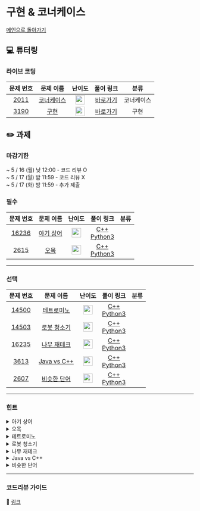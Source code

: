 # 구현 & 코너케이스

[메인으로 돌아가기](https://github.com/Altu-Bitu-2/Notice)

## 💻 튜터링

### 라이브 코딩

|문제 번호|문제 이름|난이도|풀이 링크|분류|
| :-----: | :-----: | :-----: | :-----: | :-----: |
|<a href="https://www.acmicpc.net/problem/1753" target="_blank">2011</a>|<a href="https://www.acmicpc.net/problem/2011" target="_blank">코너케이스</a>|<img height="25px" width="25px" src="https://static.solved.ac/tier_small/11.svg"/>|[바로가기]()|코너케이스|
|<a href="https://www.acmicpc.net/problem/11404" target="_blank">3190</a>|<a href="https://www.acmicpc.net/problem/3190" target="_blank">구현</a>|<img height="25px" width="25px" src="https://static.solved.ac/tier_small/11.svg"/>|[바로가기]()|구현|



## ✏️ 과제
### 마감기한
~ 5 / 16 (월) 낮 12:00 - 코드 리뷰 O </br>
~ 5 / 17 (월) 밤 11:59 - 코드 리뷰 X </br>
~ 5 / 17 (화) 밤 11:59 - 추가 제출 </br>

### 필수

|문제 번호|문제 이름|난이도|풀이 링크|분류|
| :-----: | :-----: | :-----: | :-----: | :-----: |
|<a href="https://www.acmicpc.net/problem/16236" target="_blank">16236</a>|<a href="https://www.acmicpc.net/problem/16236" target="_blank">아기 상어</a>|<img height="25px" width="25px" src="https://static.solved.ac/tier_small/13.svg"/>|[C++]()<br/>[Python3]()||
|<a href="https://www.acmicpc.net/problem/2615" target="_blank">2615</a>|<a href="https://www.acmicpc.net/problem/2615" target="_blank">오목</a>|<img height="25px" width="25px" src="https://static.solved.ac/tier_small/9.svg"/>|[C++]()<br/>[Python3]()||

---

### 선택

|문제 번호|문제 이름|난이도|풀이 링크|분류|
| :-----: | :-----: | :-----: | :-----: | :-----: |
|<a href="https://www.acmicpc.net/problem/14500" target="_blank">14500</a>|<a href="https://www.acmicpc.net/problem/14500" target="_blank">테트로미노</a>|<img height="25px" width="25px" src="https://static.solved.ac/tier_small/11.svg"/>|[C++]()<br/>[Python3]()|         |
|<a href="https://www.acmicpc.net/problem/14503" target="_blank">14503</a>|<a href="https://www.acmicpc.net/problem/14503" target="_blank">로봇 청소기</a>|<img height="25px" width="25px" src="https://static.solved.ac/tier_small/11.svg"/>|[C++]()<br/>[Python3]()|  |
|<a href="https://www.acmicpc.net/problem/16235" target="_blank">16235</a>|<a href="https://www.acmicpc.net/problem/16235" target="_blank">나무 재테크</a>|<img height="25px" width="25px" src="https://static.solved.ac/tier_small/12.svg"/>|[C++]()<br/>[Python3]()||
|<a href="https://www.acmicpc.net/problem/3613" target="_blank">3613</a>|<a href="https://www.acmicpc.net/problem/13613" target="_blank">Java vs C++</a>|<img height="25px" width="25px" src="https://static.solved.ac/tier_small/10.svg"/>|[C++]()<br/>[Python3]()||
|<a href="https://www.acmicpc.net/problem/2607" target="_blank">2607</a>|<a href="https://www.acmicpc.net/problem/2607" target="_blank">비슷한 단어</a>|<img height="25px" width="25px" src="https://static.solved.ac/tier_small/9.svg"/>|[C++]()<br/>[Python3]()||



---

### 힌트
<details>
<summary>아기 상어</summary>
<div markdown="1">
&nbsp;&nbsp;&nbsp;&nbsp;
  
</div>
</details>

<details>
<summary>오목</summary>
<div markdown="1">
&nbsp;&nbsp;&nbsp;&nbsp;
  
</div>
</details>

<details>
<summary>테트로미노</summary>
<div markdown="1">
&nbsp;&nbsp;&nbsp;&nbsp;
  
</div>
</details>

<details>
<summary>로봇 청소기</summary>
<div markdown="1">
&nbsp;&nbsp;&nbsp;&nbsp;
  
</div>
</details>

<details>
<summary>나무 재테크</summary>
<div markdown="1">
&nbsp;&nbsp;&nbsp;&nbsp;
  
</div>
</details>

<details>
<summary>Java vs C++</summary>
<div markdown="1">
&nbsp;&nbsp;&nbsp;&nbsp;
  
</div>
</details>

<details>
<summary>비슷한 단어</summary>
<div markdown="1">
&nbsp;&nbsp;&nbsp;&nbsp;
  
</div>
</details>


---

### 코드리뷰 가이드

🔗 [링크]()
